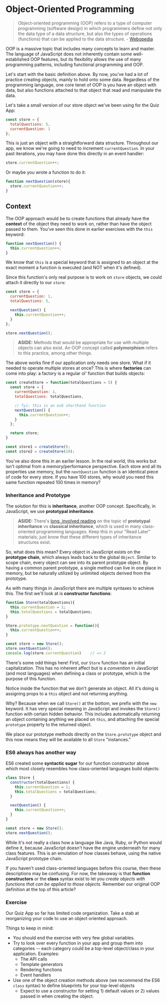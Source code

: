 # Object-Oriented Programming

> Object-oriented programming (OOP) refers to a type of computer programming (software design) in which programmers define not only the data type of a data structure, but also the types of operations (functions) that can be applied to the data structure. - [Webopedia](https://www.webopedia.com/TERM/O/object_oriented_programming_OOP.html)

OOP is a massive topic that includes many concepts to learn and master. The language of JavaScript does not inherently contain some well-established OOP features, but its flexibility allows the use of many programming patterns, including functional programming and OOP.

Let's start with the basic definition above. By now, you've had a lot of practice creating objects, mainly to hold onto some data. Regardless of the programming language, one core tenet of OOP is you have an object with data, but also functions attached to that object that read and manipulate the data.

Let's take a small version of our store object we've been using for the Quiz App:

```javascript
const store = {
  totalQuestions: 5,
  currentQuestion: 1
};
```

This is just an object with a straightforward data structure. Throughout our app, we know we're going to need to increment `currentQuestion`. In your past iterations, you may have done this directly in an event handler:

```javascript
store.currentQuestion++;
```

Or maybe you wrote a function to do it:

```javascript
function nextQuestion(store){
  store.currentQuestion++;
}
```

## Context

The OOP approach would be to create functions that already have the **context** of the object they need to work on, rather than have the object passed to them. You've seen this done in earlier exercises with the `this` keyword:

```javascript
function nextQuestion() {
  this.currentQuestion++;
}
```

We know that `this` is a special keyword that is assigned to an object at the exact moment a function is executed (and NOT when it's defined). 

Since this function's only real purpose is to work on `store` objects, we could attach it directly to our `store`:

```javascript
const store = {
  currentQuestion: 1,
  totalQuestions: 5,

  nextQuestion() {
    this.currentQuestion++;
  }
};

store.nextQuestion();
```

>**ASIDE:** Methods that would be appropriate for use with multiple objects can also exist. An OOP concept called **polymorphism** refers to this practice, among other things.

The above works fine if our application only needs one store. What if it needed to operate multiple stores at once? This is where **factories** can come into play: a factory is a regular ol' function that builds objects:

```javascript
const createStore = function(totalQuestions = 5) {
  const store = {
    currentQuestion: 1,
    totalQuestions: totalQuestions,

    // fyi: this is an es6 shorthand function
    nextQuestion() {  
      this.currentQuestion++;
    }
  };

  return store;
}

const store1 = createStore();
const store2 = createStore(10);
```

You've also done this in an earlier lesson. In the real world, this works but isn't optimal from a memory/performance perspective. Each store and all its properties use memory, but the `nextQuestion` function is an identical piece of code for every store.  If you have 100 stores, why would you need this same function repeated 100 times in memory?

### Inheritance and Prototype
The solution for this is **inheritance**, another OOP concept. Specifically, in JavaScript, we use **prototypal inheritance**.

>**ASIDE:** There's [long, involved reading](https://medium.com/javascript-scene/master-the-javascript-interview-what-s-the-difference-between-class-prototypal-inheritance-e4cd0a7562e9) on the topic of **prototypal inheritance** vs **classical inheritance**, which is used in many class-oriented programming languages. Keep this in your "Read Later" materials; just know that these different types of inheritance structures exist.

So, what does this mean? Every object in JavaScript exists on the **prototype chain**, which always leads back to the global `Object`. Similar to scope chain, every object can see into its parent prototype object. By having a common parent prototype, a single method can live in one place in memory, but be naturally utilized by unlimited objects derived from the prototype.

As with many things in JavaScript there are multiple syntaxes to achieve this. The first we'll look at is **constructor functions**:

```javascript
function Store(totalQuestions){
  this.currentQuestion = 1;
  this.totalQuestions = totalQuestions;
}

Store.prototype.nextQuestion = function(){
  this.currentQuestion++;
}

const store = new Store();
store.nextQuestion();
console.log(store.currentQuestion)    // => 2
```

There's some odd things here! First, our `Store` function has an initial capitalization. This has no inherent affect but is a *convention* in JavaScript (and most languages) when defining a class or prototype, which is the purpose of this function.

Notice inside the function that we don't generate an object. All it's doing is assigning props to a `this` object and not returning anything.

Why? Because when we call `Store()` at the bottom, we prefix with the `new` keyword. It has very special meaning in JavaScript and invokes the `Store()` function with certain hidden behavior. This includes automatically returning an object containing anything we placed on `this`, and attaching the special `prototype` property to the returned object.

We place our prototype methods directly on the `Store.prototype` object and this now means they will be available to all `Store` "instances."

### ES6 always has another way

ES6 created some **syntactic sugar** for our function constructor above which most closely resembles how class-oriented languages build objects:

```javascript
class Store {
  constructor(totalQuestions) {
    this.currentQuestion = 1;
    this.totalQuestions = totalQuestions;
  }

  nextQuestion() {
    this.currentQuestion++;
  }
}

const store = new Store();
store.nextQuestion();
```

While it's not really a class how a language like Java, Ruby, or Python would define it, because JavaScript doesn't have the engine underneath for many class features. This is an emulation of how classes behave, using the native JavaScript prototype chain. 

If you haven't used class-oriented languages before this course, then these descriptions may be confusing. For now, the takeaway is that **function constructors** or the **class** syntax exist to let you *create objects with functions that can be applied to those objects.* Remember our original OOP definition at the top of this article?


### Exercise

Our Quiz App so far has limited code organization. Take a stab at reorganizing your code to use an object oriented approach. 

Things to keep in mind:

- You should end the exercise with very few global variables.
- Try to look over every function in your app and group them into categories -- each category could be a top-level object/class in your application. Examples:
  - The API calls
  - Template generators
  - Rendering functions
  - Event handlers
- Use one of the object creation methods above (we recommend the ES6 `class` syntax) to define blueprints for your top-level objects
  - Expect to use a constructor for setting 1) default values or 2) values passed in when creating the object.
